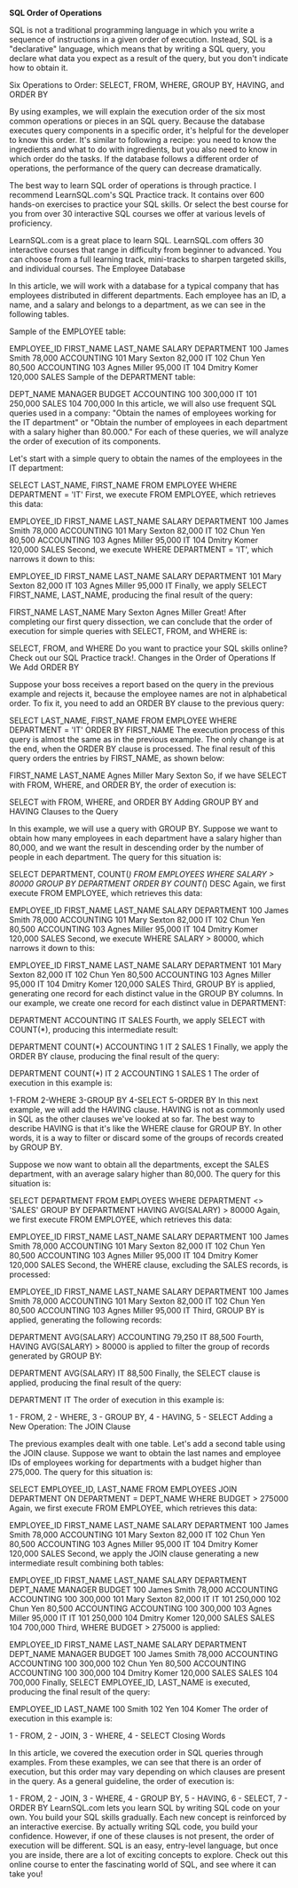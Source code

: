 **SQL Order of Operations**



SQL is not a traditional programming language in which you write a sequence of instructions in a given order of execution. Instead, SQL is a "declarative" language, which means that by writing a SQL query, you declare what data you expect as a result of the query, but you don't indicate how to obtain it.

Six Operations to Order: SELECT, FROM, WHERE, GROUP BY, HAVING, and ORDER BY

By using examples, we will explain the execution order of the six most common operations or pieces in an SQL query. Because the database executes query components in a specific order, it's helpful for the developer to know this order. It's similar to following a recipe: you need to know the ingredients and what to do with ingredients, but you also need to know in which order do the tasks. If the database follows a different order of operations, the performance of the query can decrease dramatically.

The best way to learn SQL order of operations is through practice. I recommend LearnSQL.com's SQL Practice track. It contains over 600 hands-on exercises to practice your SQL skills. Or select the best course for you from over 30 interactive SQL courses we offer at various levels of proficiency.

LearnSQL.com is a great place to learn SQL. LearnSQL.com offers 30 interactive courses that range in difficulty from beginner to advanced. You can choose from a full learning track, mini-tracks to sharpen targeted skills, and individual courses.
The Employee Database

In this article, we will work with a database for a typical company that has employees distributed in different departments. Each employee has an ID, a name, and a salary and belongs to a department, as we can see in the following tables.

Sample of the EMPLOYEE table:

EMPLOYEE_ID	FIRST_NAME	LAST_NAME	SALARY	DEPARTMENT
100	James	Smith	78,000	ACCOUNTING
101	Mary	Sexton	82,000	IT
102	Chun	Yen	80,500	ACCOUNTING
103	Agnes	Miller	95,000	IT
104	Dmitry	Komer	120,000	SALES
Sample of the DEPARTMENT table:

DEPT_NAME	MANAGER	BUDGET
ACCOUNTING	100	300,000
IT	101	250,000
SALES	104	700,000
In this article, we will also use frequent SQL queries used in a company: "Obtain the names of employees working for the IT department" or "Obtain the number of employees in each department with a salary higher than 80.000." For each of these queries, we will analyze the order of execution of its components.

Let's start with a simple query to obtain the names of the employees in the IT department:

SELECT LAST_NAME, FIRST_NAME
  FROM EMPLOYEE
 WHERE DEPARTMENT = 'IT'
First, we execute FROM EMPLOYEE, which retrieves this data:

EMPLOYEE_ID	FIRST_NAME	LAST_NAME	SALARY	DEPARTMENT
100	James	Smith	78,000	ACCOUNTING
101	Mary	Sexton	82,000	IT
102	Chun	Yen	80,500	ACCOUNTING
103	Agnes	Miller	95,000	IT
104	Dmitry	Komer	120,000	SALES
Second, we execute WHERE DEPARTMENT = 'IT', which narrows it down to this:

EMPLOYEE_ID	FIRST_NAME	LAST_NAME	SALARY	DEPARTMENT
101	Mary	Sexton	82,000	IT
103	Agnes	Miller	95,000	IT
Finally, we apply SELECT FIRST_NAME, LAST_NAME, producing the final result of the query:

FIRST_NAME	LAST_NAME
Mary	Sexton
Agnes	Miller
Great! After completing our first query dissection, we can conclude that the order of execution for simple queries with SELECT, FROM, and WHERE is:

SELECT, FROM, and WHERE 
Do you want to practice your SQL skills online? Check out our SQL Practice track!.
Changes in the Order of Operations If We Add ORDER BY

Suppose your boss receives a report based on the query in the previous example and rejects it, because the employee names are not in alphabetical order. To fix it, you need to add an ORDER BY clause to the previous query:

  SELECT LAST_NAME, FIRST_NAME
    FROM EMPLOYEE
   WHERE DEPARTMENT = 'IT'
ORDER BY FIRST_NAME
The execution process of this query is almost the same as in the previous example. The only change is at the end, when the ORDER BY clause is processed. The final result of this query orders the entries by FIRST_NAME, as shown below:

FIRST_NAME	LAST_NAME
Agnes	Miller
Mary	Sexton
So, if we have SELECT with FROM, WHERE, and ORDER BY, the order of execution is:

SELECT with FROM, WHERE, and ORDER BY 
Adding GROUP BY and HAVING Clauses to the Query

In this example, we will use a query with GROUP BY. Suppose we want to obtain how many employees in each department have a salary higher than 80,000, and we want the result in descending order by the number of people in each department. The query for this situation is:

  SELECT DEPARTMENT, COUNT(*)
    FROM EMPLOYEES
   WHERE SALARY > 80000
GROUP BY DEPARTMENT
ORDER BY COUNT(*) DESC
Again, we first execute FROM EMPLOYEE, which retrieves this data:

EMPLOYEE_ID	FIRST_NAME	LAST_NAME	SALARY	DEPARTMENT
100	James	Smith	78,000	ACCOUNTING
101	Mary	Sexton	82,000	IT
102	Chun	Yen	80,500	ACCOUNTING
103	Agnes	Miller	95,000	IT
104	Dmitry	Komer	120,000	SALES
Second, we execute WHERE SALARY > 80000, which narrows it down to this:

EMPLOYEE_ID	FIRST_NAME	LAST_NAME	SALARY	DEPARTMENT
101	Mary	Sexton	82,000	IT
102	Chun	Yen	80,500	ACCOUNTING
103	Agnes	Miller	95,000	IT
104	Dmitry	Komer	120,000	SALES
Third, GROUP BY is applied, generating one record for each distinct value in the GROUP BY columns. In our example, we create one record for each distinct value in DEPARTMENT:

DEPARTMENT
ACCOUNTING
IT
SALES
Fourth, we apply SELECT with COUNT(*), producing this intermediate result:

DEPARTMENT	COUNT(*)
ACCOUNTING	1
IT	2
SALES	1
Finally, we apply the ORDER BY clause, producing the final result of the query:

DEPARTMENT	COUNT(*)
IT	2
ACCOUNTING	1
SALES	1
The order of execution in this example is:

1-FROM  2-WHERE  3-GROUP BY    4-SELECT      5-ORDER BY 
In this next example, we will add the HAVING clause. HAVING is not as commonly used in SQL as the other clauses we've looked at so far. The best way to describe HAVING is that it's like the WHERE clause for GROUP BY. In other words, it is a way to filter or discard some of the groups of records created by GROUP BY.

Suppose we now want to obtain all the departments, except the SALES department, with an average salary higher than 80,000. The query for this situation is:

  SELECT DEPARTMENT
    FROM EMPLOYEES
   WHERE DEPARTMENT <> 'SALES'
GROUP BY DEPARTMENT
  HAVING AVG(SALARY) > 80000
Again, we first execute FROM EMPLOYEE, which retrieves this data:

EMPLOYEE_ID	FIRST_NAME	LAST_NAME	SALARY	DEPARTMENT
100	James	Smith	78,000	ACCOUNTING
101	Mary	Sexton	82,000	IT
102	Chun	Yen	80,500	ACCOUNTING
103	Agnes	Miller	95,000	IT
104	Dmitry	Komer	120,000	SALES
Second, the WHERE clause, excluding the SALES records, is processed:

EMPLOYEE_ID	FIRST_NAME	LAST_NAME	SALARY	DEPARTMENT
100	James	Smith	78,000	ACCOUNTING
101	Mary	Sexton	82,000	IT
102	Chun	Yen	80,500	ACCOUNTING
103	Agnes	Miller	95,000	IT
Third, GROUP BY is applied, generating the following records:

DEPARTMENT	AVG(SALARY)
ACCOUNTING	79,250
IT	88,500
Fourth, HAVING AVG(SALARY) > 80000 is applied to filter the group of records generated by GROUP BY:

DEPARTMENT	AVG(SALARY)
IT	88,500
Finally, the SELECT clause is applied, producing the final result of the query:

DEPARTMENT
IT
The order of execution in this example is:

1 - FROM, 2 - WHERE, 3 - GROUP BY, 4 - HAVING, 5 - SELECT 
Adding a New Operation: The JOIN Clause

The previous examples dealt with one table. Let's add a second table using the JOIN clause. Suppose we want to obtain the last names and employee IDs of employees working for departments with a budget higher than 275,000. The query for this situation is:

SELECT EMPLOYEE_ID, LAST_NAME
  FROM EMPLOYEES
  JOIN DEPARTMENT
    ON DEPARTMENT = DEPT_NAME
 WHERE BUDGET > 275000
Again, we first execute FROM EMPLOYEE, which retrieves this data:

EMPLOYEE_ID	FIRST_NAME	LAST_NAME	SALARY	DEPARTMENT
100	James	Smith	78,000	ACCOUNTING
101	Mary	Sexton	82,000	IT
102	Chun	Yen	80,500	ACCOUNTING
103	Agnes	Miller	95,000	IT
104	Dmitry	Komer	120,000	SALES
Second, we apply the JOIN clause generating a new intermediate result combining both tables:

EMPLOYEE_ID	FIRST_NAME	LAST_NAME	SALARY	DEPARTMENT	DEPT_NAME	MANAGER	BUDGET
100	James	Smith	78,000	ACCOUNTING	ACCOUNTING	100	300,000
101	Mary	Sexton	82,000	IT	IT	101	250,000
102	Chun	Yen	80,500	ACCOUNTING	ACCOUNTING	100	300,000
103	Agnes	Miller	95,000	IT	IT	101	250,000
104	Dmitry	Komer	120,000	SALES	SALES	104	700,000
Third, WHERE BUDGET > 275000 is applied:

EMPLOYEE_ID	FIRST_NAME	LAST_NAME	SALARY	DEPARTMENT	DEPT_NAME	MANAGER	BUDGET
100	James	Smith	78,000	ACCOUNTING	ACCOUNTING	100	300,000
102	Chun	Yen	80,500	ACCOUNTING	ACCOUNTING	100	300,000
104	Dmitry	Komer	120,000	SALES	SALES	104	700,000
Finally, SELECT EMPLOYEE_ID, LAST_NAME is executed, producing the final result of the query:

EMPLOYEE_ID	LAST_NAME
100	Smith
102	Yen
104	Komer
The order of execution in this example is:

1 - FROM, 2 - JOIN, 3 - WHERE, 4 - SELECT 
Closing Words

In this article, we covered the execution order in SQL queries through examples. From these examples, we can see that there is an order of execution, but this order may vary depending on which clauses are present in the query. As a general guideline, the order of execution is:

1 - FROM, 2 - JOIN, 3 - WHERE, 4 - GROUP BY, 5 - HAVING, 6 - SELECT, 7 - ORDER BY 
LearnSQL.com lets you learn SQL by writing SQL code on your own. You build your SQL skills gradually. Each new concept is reinforced by an interactive exercise. By actually writing SQL code, you build your confidence.
However, if one of these clauses is not present, the order of execution will be different. SQL is an easy, entry-level language, but once you are inside, there are a lot of exciting concepts to explore. Check out this online course to enter the fascinating world of SQL, and see where it can take you!
